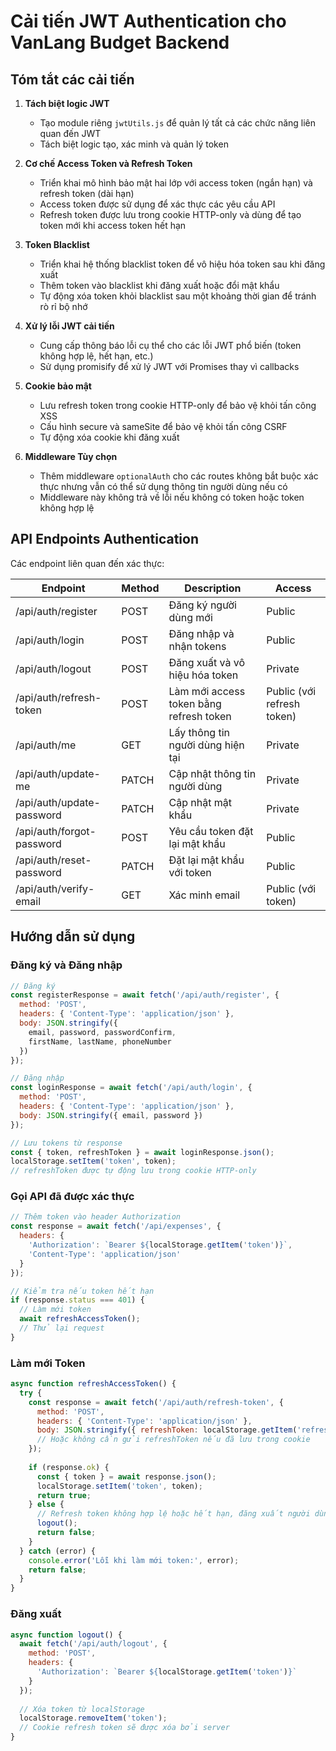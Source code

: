 # Cải tiến JWT Authentication cho VanLang Budget Backend

## Tóm tắt các cải tiến

1. **Tách biệt logic JWT**
   - Tạo module riêng `jwtUtils.js` để quản lý tất cả các chức năng liên quan đến JWT
   - Tách biệt logic tạo, xác minh và quản lý token

2. **Cơ chế Access Token và Refresh Token**
   - Triển khai mô hình bảo mật hai lớp với access token (ngắn hạn) và refresh token (dài hạn)
   - Access token được sử dụng để xác thực các yêu cầu API
   - Refresh token được lưu trong cookie HTTP-only và dùng để tạo token mới khi access token hết hạn

3. **Token Blacklist**
   - Triển khai hệ thống blacklist token để vô hiệu hóa token sau khi đăng xuất
   - Thêm token vào blacklist khi đăng xuất hoặc đổi mật khẩu
   - Tự động xóa token khỏi blacklist sau một khoảng thời gian để tránh rò rỉ bộ nhớ

4. **Xử lý lỗi JWT cải tiến**
   - Cung cấp thông báo lỗi cụ thể cho các lỗi JWT phổ biến (token không hợp lệ, hết hạn, etc.)
   - Sử dụng promisify để xử lý JWT với Promises thay vì callbacks

5. **Cookie bảo mật**
   - Lưu refresh token trong cookie HTTP-only để bảo vệ khỏi tấn công XSS
   - Cấu hình secure và sameSite để bảo vệ khỏi tấn công CSRF
   - Tự động xóa cookie khi đăng xuất

6. **Middleware Tùy chọn**
   - Thêm middleware `optionalAuth` cho các routes không bắt buộc xác thực nhưng vẫn có thể sử dụng thông tin người dùng nếu có
   - Middleware này không trả về lỗi nếu không có token hoặc token không hợp lệ

## API Endpoints Authentication

Các endpoint liên quan đến xác thực:

| Endpoint | Method | Description | Access |
|----------|--------|-------------|--------|
| /api/auth/register | POST | Đăng ký người dùng mới | Public |
| /api/auth/login | POST | Đăng nhập và nhận tokens | Public |
| /api/auth/logout | POST | Đăng xuất và vô hiệu hóa token | Private |
| /api/auth/refresh-token | POST | Làm mới access token bằng refresh token | Public (với refresh token) |
| /api/auth/me | GET | Lấy thông tin người dùng hiện tại | Private |
| /api/auth/update-me | PATCH | Cập nhật thông tin người dùng | Private |
| /api/auth/update-password | PATCH | Cập nhật mật khẩu | Private |
| /api/auth/forgot-password | POST | Yêu cầu token đặt lại mật khẩu | Public |
| /api/auth/reset-password | PATCH | Đặt lại mật khẩu với token | Public |
| /api/auth/verify-email | GET | Xác minh email | Public (với token) |

## Hướng dẫn sử dụng

### Đăng ký và Đăng nhập
```javascript
// Đăng ký
const registerResponse = await fetch('/api/auth/register', {
  method: 'POST',
  headers: { 'Content-Type': 'application/json' },
  body: JSON.stringify({ 
    email, password, passwordConfirm, 
    firstName, lastName, phoneNumber 
  })
});

// Đăng nhập
const loginResponse = await fetch('/api/auth/login', {
  method: 'POST',
  headers: { 'Content-Type': 'application/json' },
  body: JSON.stringify({ email, password })
});

// Lưu tokens từ response
const { token, refreshToken } = await loginResponse.json();
localStorage.setItem('token', token);
// refreshToken được tự động lưu trong cookie HTTP-only
```

### Gọi API đã được xác thực
```javascript
// Thêm token vào header Authorization
const response = await fetch('/api/expenses', {
  headers: {
    'Authorization': `Bearer ${localStorage.getItem('token')}`,
    'Content-Type': 'application/json'
  }
});

// Kiểm tra nếu token hết hạn
if (response.status === 401) {
  // Làm mới token
  await refreshAccessToken();
  // Thử lại request
}
```

### Làm mới Token
```javascript
async function refreshAccessToken() {
  try {
    const response = await fetch('/api/auth/refresh-token', {
      method: 'POST',
      headers: { 'Content-Type': 'application/json' },
      body: JSON.stringify({ refreshToken: localStorage.getItem('refreshToken') })
      // Hoặc không cần gửi refreshToken nếu đã lưu trong cookie
    });
    
    if (response.ok) {
      const { token } = await response.json();
      localStorage.setItem('token', token);
      return true;
    } else {
      // Refresh token không hợp lệ hoặc hết hạn, đăng xuất người dùng
      logout();
      return false;
    }
  } catch (error) {
    console.error('Lỗi khi làm mới token:', error);
    return false;
  }
}
```

### Đăng xuất
```javascript
async function logout() {
  await fetch('/api/auth/logout', {
    method: 'POST',
    headers: {
      'Authorization': `Bearer ${localStorage.getItem('token')}`
    }
  });
  
  // Xóa token từ localStorage
  localStorage.removeItem('token');
  // Cookie refresh token sẽ được xóa bởi server
} 